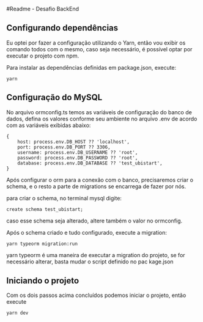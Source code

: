 #Readme - Desafio BackEnd

## Configurando dependências

Eu optei por fazer a configuração utilizando o Yarn,
então vou exibir os comando todos com o mesmo,
caso seja necessário, é possível optar por executar o projeto com npm. 

Para instalar as dependências definidas em package.json, execute: 

`yarn`


## Configuração do MySQL
No arquivo ormconfig.ts temos as variáveis de configuração do banco de dados, defina os valores conforme seu ambiente
no arquivo .env de acordo com as variáveis exibidas abaixo:

```
{
    host: process.env.DB_HOST ?? 'localhost',
    port: process.env.DB_PORT ?? 3306,
    username: process.env.DB_USERNAME ?? 'root',
    password: process.env.DB_PASSWORD ?? 'root',
    database: process.env.DB_DATABASE ?? 'test_ubistart',
}
``` 

Após configurar o orm para a conexão com o banco, precisaremos criar o schema, e o resto a parte de migrations se encarrega de fazer por nós.

para criar o schema, no terminal mysql digite:

`create schema test_ubistart;`

caso esse schema seja alterado, altere também o valor no ormconfig. 


Após o schema criado e tudo configurado, execute a migration: 

`yarn typeorm migration:run`

yarn typeorm é uma maneira de executar a migration do projeto, se for necessário alterar, basta mudar o script definido no pac
kage.json 

## Iniciando o projeto

Com os dois passos acima concluídos podemos iniciar o projeto, então execute 

`yarn dev`